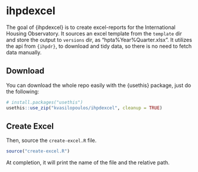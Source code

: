 
<!-- README.md is generated from README.Rmd. Please edit that file -->

# ihpdexcel

<!-- badges: start -->
<!-- badges: end -->

The goal of {ihpdexcel} is to create excel-reports for the International
Housing Observatory. It sources an excel template from the `template`
dir and store the output to `versions` dir, as “hpta%Year%Quarter.xlsx”.
It utilizes the api from `{ihpdr}`, to download and tidy data, so there
is no need to fetch data manually.

## Download

You can download the whole repo easily with the {usethis} package, just
do the following:

``` r
# install.packages("usethis")
usethis::use_zip("kvasilopoulos/ihpdexcel", cleanup = TRUE)
```

## Create Excel

Then, source the `create-excel.R` file.

``` r
source("create-excel.R")
```

At completion, it will print the name of the file and the relative path.
